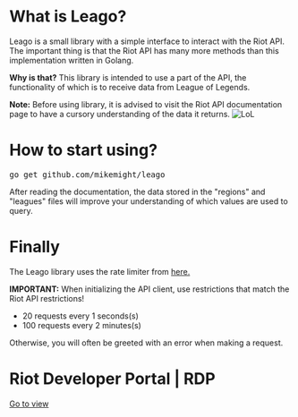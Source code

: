 # What is Leago?
Leago is a small library with a simple interface to interact with the Riot API.
The important thing is that the Riot API has many more methods than this implementation written in Golang.

**Why is that?** This library is intended to use a part of the API, the functionality of which is to receive data from League of Legends.

**Note:** Before using library, it is advised to visit the Riot API documentation page to have a cursory understanding of the data it returns.
![LoL](https://coop-land.ru/uploads/posts/2020-01/1578739860_1.jpeg)


# How to start using?
<pre>go get github.com/mikemight/leago</pre>
After reading the documentation, the data stored in the "regions" and "leagues" files will improve your understanding of which values are used to query.

# Finally
The Leago library uses the rate limiter from [here.](https://github.com/throttled/throttled/)

**IMPORTANT:** When initializing the API client, use restrictions that match the Riot API restrictions!
* 20 requests every 1 seconds(s)
* 100 requests every 2 minutes(s)

Otherwise, you will often be greeted with an error when making a request.

# Riot Developer Portal | RDP
[Go to view](https://developer.riotgames.com/docs/portal)
